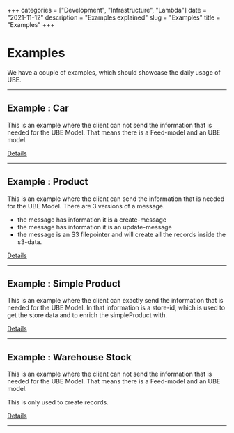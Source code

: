 +++ categories = ["Development", "Infrastructure", "Lambda"]
date = "2021-11-12"
description = "Examples explained"
slug = "Examples"
title = "Examples"
+++

# Examples

We have a couple of examples, which should showcase the daily usage of UBE.

----------

## Example : Car

This is an example where the client can not send the information that is needed for the UBE Model.
That means there is a Feed-model and an UBE model.

[Details](../examples/internal/car/car-example.md)

----------

## Example : Product

This is an example where the client can  send the information that is needed for the UBE Model.
There are 3 versions of a message.

- the message has information it is a create-message	
- the message has information it is an update-message	
- the message is an S3 filepointer and will create all the records inside the s3-data.


[Details](../example/internal/product/product-example.md)

----------

## Example : Simple Product

This is an example where the client can exactly send the information that is needed for the UBE Model.
In that information is a store-id, which is used to get the store data
and to enrich the simpleProduct with.

[Details](../example/internal/simpleProduct/simpleProduct-example.md)

----------

## Example : Warehouse Stock

This is an example where the client can not send the information that is needed for the UBE Model.
That means there is a Feed-model and an UBE model.

This is only used to create records.

[Details](../example/internal/warehouseStock/warehouseStock-example.md)

----------

